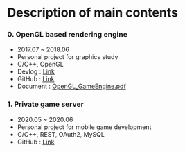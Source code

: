 # Description of main contents
### 0. OpenGL based rendering engine
  - 2017.07 ~ 2018.06
  - Personal project for graphics study
  - C/C++, OpenGL
  - Devlog : [Link](https://trello.com/b/6eLHLv8W/openglrendererassimp)
  - GitHub : [Link](https://github.com/whatif30/GameEngine_OpenGL/)
  - Document : [OpenGL_GameEngine.pdf](https://github.com/whatif30/whatif30/files/7039567/OpenGL_GameEngine.pdf)

### 1. Private game server
  - 2020.05 ~ 2020.06
  - Personal project for mobile game development
  - C/C++, REST, OAuth2, MySQL
  - GitHub : [Link](https://github.com/whatif30/ServerApp)
